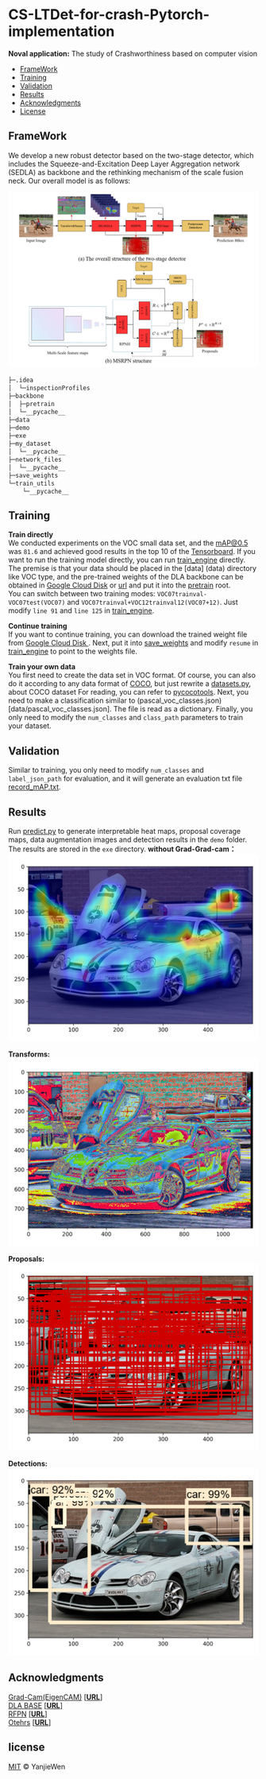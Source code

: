 # CS-LTDet-for-crash-Pytorch-implementation

**Noval application:** The study of Crashworthiness based on computer vision  

- [FrameWork](#FrameWork)
- [Training](#Training)
- [Validation](#Validation)
- [Results](#Results)
- [Acknowledgments](#Acknowledgments)
- [License](#license)


## FrameWork

We develop a new robust detector based on the two-stage detector, which includes the Squeeze-and-Excitation Deep Layer Aggregation network (SEDLA) as backbone and the rethinking mechanism of the scale fusion neck. Our overall model is as follows:

![image](demo/framework.jpg)
```
├─.idea
│  └─inspectionProfiles
├─backbone
│  ├─pretrain
│  └─__pycache__
├─data
├─demo
├─exe
├─my_dataset
│  └─__pycache__
├─network_files
│  └─__pycache__
├─save_weights
└─train_utils
    └─__pycache__
```

## Training
**Train directly**    
We conducted experiments on the VOC small data set, and the mAP@0.5 was `81.6` and achieved good results in the top 10 of the [Tensorboard](https://paperswithcode.com/sota/object-detection-on-pascal-voc-2007). If you want to run the training model directly, you can run [train_engine](train_engine.py) directly. The premise is that your data should be placed in the [data] (data) directory like VOC type, and the pre-trained weights of the DLA backbone can be obtained in [Google Cloud Disk](https://drive.google.com/file/d/1gS1SVWw4hHdcpxTilRpwHZcYvxsZh2dH/view?usp=drive_link) or [url](http://dl.yf.io/dla/models) and put it into the [pretrain](backbone/pretrain) root.   
You can switch between two training modes: `VOC07trainval-VOC07test(VOC07)` and `VOC07trainval+VOC12trainval12(VOC07+12)`. Just modify `line 91` and `line 125` in [train_engine](train_engine.py).

**Continue training**  
If you want to continue training, you can download the trained weight file from [Google Cloud Disk ](https://drive.google.com/file/d/1Fv84ZJSLZBog-cc1LWtIiC1ylSfW-zJU/view?usp=drive_link). Next, put it into [save_weights](save_weights) and modify `resume` in [train_engine](train_engine.py) to point to the weights file.  

**Train your own data**  
You first need to create the data set in VOC format. Of course, you can also do it according to any data format of [COCO](https://cocodataset.org/#home), but just rewrite a [datasets.py](my_dataset/datasets.py), about COCO dataset For reading, you can refer to [pycocotools](https://pypi.org/project/pycocotools/). Next, you need to make a classification similar to (pascal_voc_classes.json)[data/pascal_voc_classes.json]. The file is read as a dictionary. Finally, you only need to modify the `num_classes` and `class_path` parameters to train your dataset.  

## Validation  
Similar to training, you only need to modify `num_classes` and `label_json_path` for evaluation, and it will generate an evaluation txt file [record_mAP.txt](record_mAP.txt).

## Results  
Run [predict.py](predict.py) to generate interpretable heat maps, proposal coverage maps, data augmentation images and detection results in the `demo` folder. The results are stored in the `exe` directory.
**without Grad-Grad-cam：**  
![image](exe/Grad_cam-003.png)

**Transforms:**   
![image](exe/trans.png)

**Proposals:** 
![image](exe/proposals.png)

**Detections:**
![image](exe/detection.png)

## Acknowledgments  
[Grad-Cam(EigenCAM)](https://openaccess.thecvf.com/content_iccv_2017/html/Selvaraju_Grad-CAM_Visual_Explanations_ICCV_2017_paper.html)  [[**URL**]](https://github.com/jacobgil/pytorch-grad-cam )   
[DLA BASE](https://openaccess.thecvf.com/content_cvpr_2018/html/Yu_Deep_Layer_Aggregation_CVPR_2018_paper.html)  [[**URL**]](https://github.com/ucbdrive/dla  )  
[RFPN](https://openaccess.thecvf.com/content/CVPR2021/html/Qiao_DetectoRS_Detecting_Objects_With_Recursive_Feature_Pyramid_and_Switchable_Atrous_CVPR_2021_paper.html)  [[**URL**]](https://github.com/joe-siyuan-qiao/DetectoRS)   
[Otehrs](https://www.bilibili.com/video/BV1of4y1m7nj/?spm_id_from=333.999.0.0)  [[**URL**]](https://github.com/WZMIAOMIAO/deep-learning-for-image-processing)  

## license
[MIT](LICENSE) © YanjieWen

